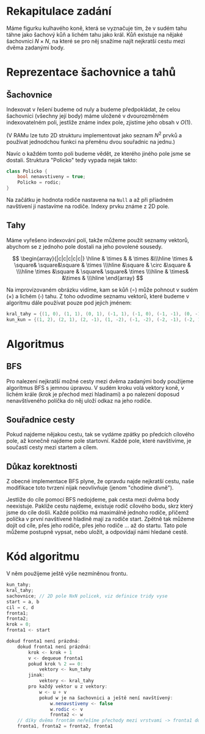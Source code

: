 # Rekapitulace zadání

Máme figurku kulhavého koně, která se vyznačuje tím, že v sudém tahu táhne jako šachový kůň a lichém tahu jako král. Kůň existuje na nějaké šachovnici $N\times N$, na které se pro něj snažíme najít nejkratší cestu mezi dvěma zadanými body.

# Reprezentace šachovnice a tahů

## Šachovnice

Indexovat v řešení budeme od nuly a budeme předpokládat, že celou šachovnici (všechny její body) máme uložené v dvourozměrném indexovatelném poli, jestliže známe index pole, zjistíme jeho obsah v $O(1)$.

(V RAMu lze tuto 2D strukturu implementovat jako seznam $N^2$ prvků a používat jednodchou funkci na přeměnu dvou souřadnic na jednu.)

Navíc o každém tomto poli budeme vědět, ze kterého jiného pole jsme se dostali. Struktura "Policko" tedy vypada nejak takto:

```C#
class Policko {
    bool nenavstiveny = true;
    Policko = rodic;
}
```

Na začátku je hodnota rodiče nastavena na `Null` a až při příadném navštívení ji nastavíme na rodiče. Indexy prvku známe z 2D pole.

## Tahy

Máme vyřešeno indexování polí, takže můžeme použít seznamy vektorů, abychom se z jednoho pole dostali na jeho povolené sousedy.

$$
\begin{array}{|c|c|c|c|c|}
\hline
 & \times & & \times &\\\hline
\times &  \square& \square&\square &  \times \\\hline
&\square & \circ &\square &  \\\hline
\times &\square & \square& \square& \times  \\\hline
& \times& &\times &  \\\hline
\end{array}
$$

Na improvizovaném obrázku vidíme, kam se kůň ($\circ$) může pohnout v sudém ($\times$) a lichém ($\square$) tahu. Z toho odvodíme seznamu vektorů, které budeme v algoritmu dále používat pouze pod jejich jménem:

```C#
kral_tahy = {(1, 0), (1, 1), (0, 1), (-1, 1), (-1, 0), (-1, -1), (0, -1), (1, -1)};
kun_kun = {(1, 2), (2, 1), (2, -1), (1, -2), (-1, -2), (-2, -1), (-2, 1), (-1, 2)};

```

# Algoritmus

## BFS

Pro nalezení nejkratší možné cesty mezi dvěma zadanými body použijeme algoritmus BFS s jemnou úpravou. V sudém kroku volá vektory koně, v lichém krále (krok je přechod mezi hladinami) a po nalezení doposud nenavštíveného políčka do něj uloží odkaz na jeho rodiče.

## Souřadnice cesty

Pokud najdeme nějakou cestu, tak se vydáme zpátky po předcích cílového pole, až konečně najdeme pole startovní. Každé pole, které navštívíme, je součastí cesty mezi startem a cílem.

## Důkaz korektnosti

Z obecné implementace BFS plyne, že opravdu najde nejkratší cestu, naše modifikace toto tvrzení nijak neovlivňuje (jenom "chodíme divně").

Jestliže do cíle pomocí BFS nedojdeme, pak cesta mezi dvěma body neexistuje. Pakliže cestu najdeme, existuje rodič cílového bodu, skrz který jsme do cíle došli. Každé políčko má maximálně jednoho rodiče, přičemž políčka v první navštívené hladině mají za rodiče start. Zpětně tak můžeme dojít od cíle, přes jeho rodiče, přes jeho rodiče ... až do startu. Tato pole můžeme postupně vypsat, nebo uložit, a odpovídají námi hledané cestě.

# Kód algoritmu

V něm použijeme ještě výše nezmíněnou frontu.

```C#
kun_tahy;
kral_tahy;
sachovnice; // 2D pole NxN policek, viz definice tridy vyse
start = a, b
cil = c, d
fronta1;
fronta2;
krok = 0;
fronta1 <- start

dokud fronta1 není prázdná:
    dokud fronta1 není prázdná:
        krok <- krok + 1
        v <- dequeue fronta1
        pokud krok % 2 == 0:
            vektory <- kun_tahy
        jinak:
            vektory <- kral_tahy
        pro každý vektor u z vektory:
            w <- u + v
            pokud w je na šachovnici a ještě není navštívený:
                w.nenavstiveny <- false
                w.rodic <- v
                fronta2 <- w
    // díky dvěma frontám neřešíme přechody mezi vrstvami -> fronta1 dojde, jdeme na dalši vrstvu
    fronta1, fronta2 = fronta2, fronta1
```